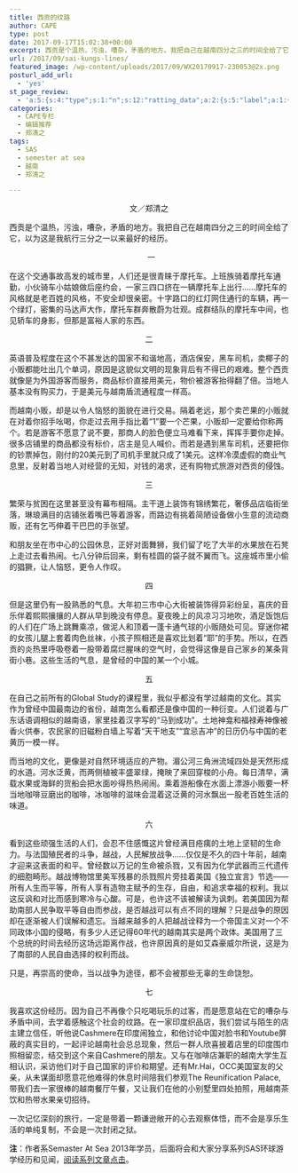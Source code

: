 ```yaml
---
title: 西贡的纹路
author: CAPE
type: post
date: 2017-09-17T15:02:38+00:00
excerpt: 西贡是个温热，污浊，嘈杂，矛盾的地方。我把自己在越南四分之三的时间全给了它，以为这是我航行三分之一以来最好的经历。我喜欢这份经历，因为自己不再像个只吃喝玩乐的过客，而是愿意站在它的嘈杂与矛盾中间，去学着感触这个社会的纹路。
url: /2017/09/sai-kungs-lines/
featured_image: /wp-content/uploads/2017/09/WX20170917-230053@2x.png
posturl_add_url:
  - 'yes'
st_page_review:
  - 'a:5:{s:4:"type";s:1:"n";s:12:"ratting_data";a:2:{s:5:"label";a:1:{i:0;s:0:"";}s:5:"score";a:1:{i:0;s:1:"0";}}s:7:"postion";s:2:"tl";s:5:"title";s:0:"";s:11:"score_label";s:0:"";}'
categories:
  - CAPE专栏
  - 编辑推荐
  - 郑清之
tags:
  - SAS
  - semester at sea
  - 越南
  - 郑清之

---
```

<p style="text-align: center;">
  文／郑清之
</p>

西贡是个温热，污浊，嘈杂，矛盾的地方。我把自己在越南四分之三的时间全给了它，以为这是我航行三分之一以来最好的经历。

<p style="text-align: center;">
    一
</p>

在这个交通事故高发的城市里，人们还是很青睐于摩托车。上班族骑着摩托车通勤，小伙骑车小姑娘做后座约会，一家三四口挤在一辆摩托车上出行……摩托车的风格就是老百姓的风格，不安全却很亲密。十字路口的红灯网住通行的车辆，再一个绿灯，密集的马达声大作，摩托车群奔散蔚为壮观。成群结队的摩托车中间，也见轿车的身影，但那是富裕人家的东西。

<p style="text-align: center;">
  二
</p>

英语普及程度在这个不甚发达的国家不和谐地高，酒店保安，黑车司机，卖椰子的小贩都能吐出几个单词，原因是这貌似文明的现象背后有不得已的艰难。整个西贡就像是为外国游客而服务，商品标价直接用美元，物价被游客抬得翻了倍。当地人基本没有购买力，于是美元与越南盾流通程度一样高。

而越南小贩，却是以令人恼怒的面貌在进行交易。隔着老远，那个卖芒果的小贩就在对着你招手吆喝，你走过去用手指比着“1”要一个芒果，小贩却一定要给你称两个。若是游客不愿意了说不要，那商人的脸色便立马难看下来，挥挥手要你走掉。很多店铺里的商品都没有标价，店主是见人喊价。而若是遇到黑车司机，还要把你的钞票掉包，刚付的20美元到了司机手里就只成了1美元。这样冷漠虚假的商业气息里，反射着当地人对经营的无知，对钱的渴求，还有购物式旅游对西贡的侵蚀。

<p style="text-align: center;">
  三
</p>

繁荣与贫困在这里甚至没有幕布相隔。主干道上装饰有锦绣繁花，奢侈品店临街坐落，琳琅满目的店铺张着嘴巴等着游客，而路边有挑着简陋设备做小生意的流动商贩，还有乞丐伸着干巴巴的手张望。

和朋友坐在市中心的公园休息，正好对面舞狮，我们留了吃了大半的水果放在石凳上走过去看热闹。七八分钟后回来，剩有桂圆的袋子就不翼而飞。这座城市里小偷的猖獗，让人恼怒，更令人作叹。

<p style="text-align: center;">
  四
</p>

但是这里仍有一股熟悉的气息。大年初三市中心大街被装饰得异彩纷呈，喜庆的音乐伴着熙熙攘攘的人群从早到晚没有停息。夏夜晚上的风凉习习地吹，酒足饭饱后的人们在广场上跳舞乘凉，做泥人和顶着一蓬卡通气球的小贩随处可见。穿迷你裙的女孩儿腿上套着肉色丝袜，小孩子照相还是喜欢比划着“耶”的手势。所以，在西贡的炎热里呼吸卷着一股带着腐烂腥味的空气时，会觉得这像是自己家乡的某条背街小巷。这些生活的气息，是曾经的中国的某一个小城。

<p style="text-align: center;">
  五
</p>

在自己之前所有的Global Study的课程里，我似乎都没有学过越南的文化。其实作为曾经中国最南边的省份，越南怎么看都还是像中国的一种衍变。人们说着与广东话语调相似的越南语，家里挂着汉字写的“马到成功”。土地神龛和福禄寿神像被香火供奉，农民家的旧磁粉白墙上写着“天干地支”“宜忌吉冲”的日历仍与中国的老黄历一模一样。

而当地的文化，更像是对自然环境适应的产物。湄公河三角洲流域四处是天然形成的水道。河水泛黄，而两侧植被丰盛翠绿，掩映了来回穿梭的小舟。每日清早，满载水果或海鲜的货船会把水面吵得热热闹闹。乘着游船像在水面上漂游小贩要一杯当地咖啡豆磨出的咖啡，冰咖啡的滋味会混着这泛黄的河水飘出一股老百姓生活的味道。

<p style="text-align: center;">
  六
</p>

看到这些顽强生活的人们，会忍不住感慨这片曾经满目疮痍的土地上坚韧的生命力。与法国殖民者的斗争，越战，人民解放战争……仅仅是不久的四十年前，越南才迎来这表面的和平。曾经数以万记的生命被杀戮，又有因为化学武器而三代遗传的细胞畸形。越战博物馆里美军残暴的杀戮照片旁挂着美国《独立宣言》节选——所有人生而平等，所有人享有造物主赋予的生存，自由，和追求幸福的权利。我以这反讽和对比而感到寒冷与心酸。可是，也许这不该被解读为讽刺。若美国因为帮助南部人民争取平等自由而参战，是否越战可以有点不同的理解？只是战争的原因却在逐渐被人们误解和遗忘。当越来越多的人把越战诠释为一个帝国主义对一个不同政体小国的侵略，有多少人还记得60年代的越南其实是两个政体。美国用了三个总统的时间去经历这场远距离作战，也许原因真的是如艾森豪威尔所说，这是为了南部的人民自由选择的权利而战。

只是，再崇高的使命，当以战争为途径，都不会被那些无辜的生命饶恕。

<p style="text-align: center;">
  七
</p>

我喜欢这份经历。因为自己不再像个只吃喝玩乐的过客，而是愿意站在它的嘈杂与矛盾中间，去学着感触这个社会的纹路。在一家印度织品店，我们尝试与陌生的店主建立信任，听他说Cashmere在印度闹独立，和他讨论中国对脸书和Youtube屏蔽的真实目的，一起评论越南社会总总现象，然后一群人欣喜披着店里的印度围巾照相留恋，结交到这个来自Cashmere的朋友。又与在咖啡店兼职的越南大学生互相认识，采访他们对于自己国家的评价和期望。还有Mr.Hai，OCC美国室友的父亲，从未谋面却愿意花他难得的休息时间陪我们参观The Reunification Palace, 带我们去一家很棒的越南餐厅午餐，又让我们在他的小别墅里四处拍照，用越南茶饮和热带水果亲切招待。

一次记忆深刻的旅行，一定是带着一颗谦逊敞开的心去观察体悟，而不会是享乐生活的单纯复制，不会是一次封闭之狱。


**注**：作者系Semaster At Sea 2013年学员，后面将会和大家分享系列SAS环球游学经历和见闻，[阅读系列文章点击][1]。

 [1]: http://hicape.com/category/column/zhengqingzhi/

